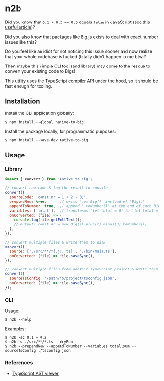 # n2b
Did you know that `0.1 + 0.2 == 0.3` equals `false` in JavaScript ([see this useful article](https://www.codemag.com/article/1811041/JavaScript-Corner-Math-and-the-Pitfalls-of-Floating-Point-Numbers))?

Did you also know that packages like [Big.js](https://www.npmjs.com/package/big.js) exists to deal with exact number issues like this?

Do you feel like an idiot for not noticing this issue sooner and now realize that your whole codebase is fucked (totally didn't happen to me btw)?

Then maybe this simple CLI tool (and library) may come to the rescue to convert your existing code to Bigs!

This utility uses the [TypeScript compiler API](https://github.com/Microsoft/TypeScript/wiki/Using-the-Compiler-API) under the hood, so it should be fast enough for tooling.

## Installation
Install the CLI application globally:

`$ npm install --global native-to-big`

Install the package locally, for programmatic purposes:

`$ npm install --save-dev native-to-big`

## Usage
### Library
```js
import { convert } from 'native-to-big';

// convert raw code & log the result to console
convert({
  sourceCode: 'const nr = 1 + 2 - 3;', 
  prependNew: true,      // write 'new Big()' instead of 'Big()'
  appendToNumber: true,  // append '.toNumber()' at the end of each Big
  variables: ['total'],  // transforms 'let total = 0' to 'let total = Big(0)' whenever a variabe named 'total' is found
  onConverted: (file) => {
    console.log(file.getFullText();
    // output: const nr = new Big(1).plus(2).minus(3).toNumber();
  },
});

// convert multiple files & write them to disk
convert({
  source: ['./src/**/*{.js,.ts}', './bin/main.ts'], 
  onConverted: (file) => file.saveSync(),
});

// convert multiple files from another TypeScript project & write them to disk
convert({
  sourceTsConfig: '/path/to/project/tsconfig.json',
  onConverted: (file) => file.saveSync(),
});
```

### CLI
Usage:

`$ n2b --help`

Examples:

```
$ n2b -sc 0.1 + 0.2
$ n2b -s ./src/**/*.ts --dryRun
$ n2b --prependNew --appendToNumber --variables total,sum --sourceTsConfig ./tsconfig.json
```

### References
* [TypeScript AST viewer](https://ts-ast-viewer.com)
